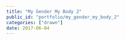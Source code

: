 ```yaml
---
title: "My Gender My Body 2"
public_id: "portfolio/my_gender_my_body_2"
categories: ["drawn"]
date: 2017-06-04
---
```

